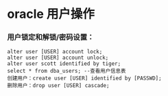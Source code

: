 # oracle 用户操作

### 用户锁定和解锁/密码设置：

    alter user [USER] account lock;
    alter user [USER] account unlock;
    alter user scott identified by tiger;
    select * from dba_users; --查看用户信息表
    创建用户：create user [USER] identified by [PASSWD];
    删除用户：drop user [USER] cascade;
